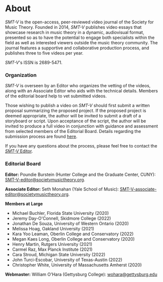 # About

_SMT-V_ is the open-access, peer-reviewed video journal of the Society for Music Theory. Founded in 2014, _SMT-V_ publishes video essays that showcase research in music theory in a dynamic, audiovisual format, presented so as to have the potential to engage both specialists within the field as well as interested viewers outside the music theory community. The journal features a supportive and collaborative production process, and publishes three to five videos per year.

_SMT-V_'s ISSN is 2689-5471.

### Organization

_SMT-V_ is overseen by an Editor who organizes the vetting of the videos, along with an Associate Editor who aids with the technical details. Members of the editorial board help to vet submitted videos. 

Those wishing to publish a video on _SMT-V_ should first submit a written proposal summarizing the proposed project. If the proposed project is deemed appropriate, the author will be invited to submit a draft of a storyboard or script. Upon acceptance of the script, the author will be invited to produce a full video in conjunction with guidance and assessment from selected members of the Editorial Board. Details regarding the submission process are found [here](https://smt-v.org/submit).

If you have any questions about the process, please feel free to contact the [_SMT-V_ Editor](mailto:SMT-V-editor@societymusictheory.org).

### Editorial Board

**Editor:** Poundie Burstein (Hunter College and the Graduate Center, CUNY): [SMT-V-editor@societymusictheory.org](mailto:SMT-V-editor@societymusictheory.org).

**Associate Editor:** Seth Monahan (Yale School of Music): [SMT-V-associate-editor@societymusictheory.org](SMT-V-associate-editor@societymusictheory.org).

**Members at Large**
- Michael Buchler, Florida State University (2020)
- Jeremy Day-O'Connell, Skidmore College (2022)
- Jonathan De Souza, University of Western Ontario (2020)
- Melissa Hoag, Oakland University (2021)
- Kara Yoo Leaman, Oberlin College and Conservatory (2022)
- Megan Kaes Long, Oberlin College and Conservatory (2020)
- Henry Martin, Rutgers University (2021)
- Carmel Raz, Max Planck Institute (2021)
- Cara Stroud, Michigan State University (2022)
- John Turci-Escobar, University of Texas-Austin (2022)
- Christopher White, University of Massachusetts Amherst (2020)

**Webmaster:** William O'Hara (Gettysburg College): [wohara@gettysburg.edu](mailto:wohara@gettysburg.edu)
